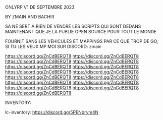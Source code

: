 ONLYRP V1 DE SEPTEMBRE 2023 

BY ZMAIN AND BACHIR

SA NE SERT A RIEN DE VENDRE LES SCRIPTS QUI SONT DEDANS MAINTENANT QUE JE LA PUBLIE OPEN SOURCE POUR TOUT LE MONDE

FOURNIT SANS LES VEHICULES ET MAPPINGS PAR CE QUE TROP DE GO, SI TU LES VEUX MP MOI SUR DISCORD: zmain

https://discord.gg/ZnCdBERQT8
https://discord.gg/ZnCdBERQT8
https://discord.gg/ZnCdBERQT8
https://discord.gg/ZnCdBERQT8
https://discord.gg/ZnCdBERQT8
https://discord.gg/ZnCdBERQT8
https://discord.gg/ZnCdBERQT8
https://discord.gg/ZnCdBERQT8
https://discord.gg/ZnCdBERQT8
https://discord.gg/ZnCdBERQT8
https://discord.gg/ZnCdBERQT8
https://discord.gg/ZnCdBERQT8
https://discord.gg/ZnCdBERQT8
https://discord.gg/ZnCdBERQT8
https://discord.gg/ZnCdBERQT8


INVENTORY:

lc-inventory: https://discord.gg/5PENbrvm4N